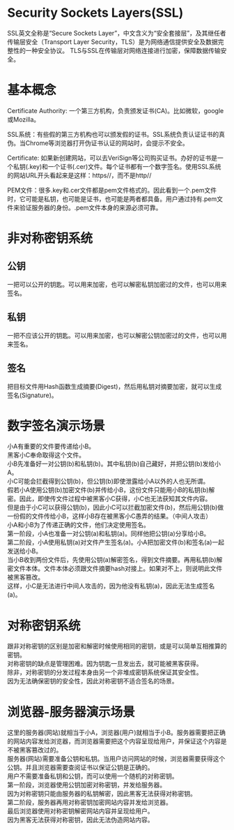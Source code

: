 # Security Sockets Layers(SSL)
SSL英文全称是“Secure Sockets Layer”，中文含义为“安全套接层”，及其继任者传输层安全（Transport Layer Security，TLS）是为网络通信提供安全及数据完整性的一种安全协议。 TLS与SSL在传输层对网络连接进行加密，保障数据传输安全。

# 基本概念

Certificate Authority: 一个第三方机构，负责颁发证书(CA)。比如微软，google或Mozilla。  

SSL系统：有些假的第三方机构也可以颁发假的证书。SSL系统负责认证证书的真伪。当Chrome等浏览器打开伪证书认证的网站时，会提示不安全。  

Certificate: 如果新创建网站，可以去VeriSign等公司购买证书。办好的证书是一个私钥(.key)和一个证书(.cer)文件。每个证书都有一个数字签名。使用SSL系统的网站URL开头看起来是这样：https//，而不是http//  

PEM文件：很多.key和.cer文件都是pem文件格式的。因此看到一个.pem文件时，它可能是私钥，也可能是证书，也可能是两者都具备。用户通过持有.pem文件来验证服务器的身份。.pem文件本身的来源必须可靠。  




# 非对称密钥系统
## 公钥
一把可以公开的钥匙。可以用来加密，也可以解密私钥加密过的文件，也可以用来签名。 

## 私钥
一把不应该公开的钥匙。可以用来加密，也可以解密公钥加密过的文件，也可以用来签名。  

## 签名
把目标文件用Hash函数生成摘要(Digest)，然后用私钥对摘要加密，就可以生成签名(Signature)。  

# 数字签名演示场景
小A有重要的文件要传递给小B。  
黑客小C奉命取得这个文件。  
小B先准备好一对公钥(b)和私钥(b)。其中私钥(b)自己藏好，并把公钥(b)发给小A。  
小C可能会拦截得到公钥(b)，但公钥(b)即使泄露给小A以外的人也无所谓。  
假若小A使用公钥(b)加密文件(b)并传给小B，这份文件只能用小B的私钥(b)解密。因此，即使传文件过程中被黑客小C获得，小C也无法获知其文件内容。  
但是由于小C可以获得公钥(b)，因此小C可以拦截加密文件(b)，然后用公钥(b)做一份假的文件传给小B，这样小B存在被黑客小C愚弄的结果。（中间人攻击）  
小A和小B为了传递正确的文件，他们决定使用签名。  
第一阶段，小A也准备一对公钥(a)和私钥(a)。同样他把公钥(a)分享给小B。  
第二阶段，小A使用私钥(a)对文件产生签名(a)。小A把加密文件(b)和签名(a)一起发送给小B。  
当小B收到两份文件后，先使用公钥(a)解密签名，得到文件摘要。再用私钥(b)解密文件本体。文件本体必须跟文件摘要hash对接上。如果对不上，则说明此文件被黑客篡改。  
这样，小C是无法进行中间人攻击的，因为他没有私钥(a)，因此无法生成签名(a)。  

# 对称密钥系统
跟非对称密钥的区别是加密和解密时候使用相同的密钥，或是可以简单互相推算的密钥。  
对称密钥的缺点是管理困难。因为钥匙一旦发出去，就可能被黑客获得。  
除非，对称密钥的分发过程本身由另一个非堆成密钥系统保证其安全性。  
因为无法确保密钥的安全性，因此对称密钥不适合签名的场景。  


# 浏览器-服务器演示场景
这里的服务器(网站)就相当于小A，浏览器(用户)就相当于小B。服务器需要把正确的网站内容发给浏览器，而浏览器需要把这个内容呈现给用户，并保证这个内容是不被黑客篡改过的。  
服务器(网站)需要准备公钥和私钥。当用户访问网站的时候，浏览器需要获得这个公钥。并且浏览器需要查阅证书以保证公钥是正确的。  
用户不需要准备私钥和公钥，而可以使用一个随机的对称密钥。  
第一阶段，浏览器使用公钥加密对称密钥，并发给服务器。  
因为对称密钥只能由服务器的私钥解密，因此黑客无法获得对称密钥。  
第二阶段，服务器再用对称密钥加密网站内容并发给浏览器。  
最后浏览器使用对称密钥解密网站内容并呈现给用户。  
因为黑客无法获得对称密钥，因此无法伪造网站内容。  







